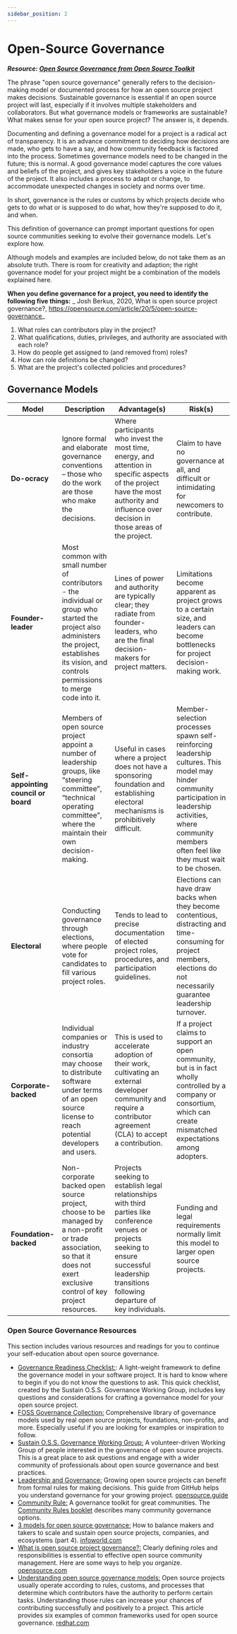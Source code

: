 ```yaml
---
sidebar_position: 2
---
```


# Open-Source Governance
_**Resource: [Open Source Governance from Open Source Toolkit](https://unicef.github.io/inventory/governance/governance/)**_

The phrase "open source governance" generally refers to the decision-making model or documented process for how an open source project makes decisions. Sustainable governance is essential if an open source project will last, especially if it involves multiple stakeholders and collaborators. But what governance models or frameworks are sustainable? What makes sense for your open source project? The answer is, it depends.

Documenting and defining a governance model for a project is a radical act of transparency. It is an advance commitment to deciding how decisions are made, who gets to have a say, and how community feedback is factored into the process. Sometimes governance models need to be changed in the future; this is normal. A good governance model captures the core values and beliefs of the project, and gives key stakeholders a voice in the future of the project. It also includes a process to adapt or change, to accommodate unexpected changes in society and norms over time.

In short, governance is the rules or customs by which projects decide who gets to do what or is supposed to do what, how they're supposed to do it, and when.

This definition of governance can prompt important questions for open source communities seeking to evolve their governance models. Let's explore how.

Although models and examples are included below, do not take them as an absolute truth. There is room for creativity and adaption; the right governance model for your project might be a combination of the models explained here.

**When you define governance for a project, you need to identify the following five things:**
_ Josh Berkus, 2020, What is open source project governance?, https://opensource.com/article/20/5/open-source-governance_
1. What roles can contributors play in the project?
2. What qualifications, duties, privileges, and authority are associated with each role?
3. How do people get assigned to (and removed from) roles?
4. How can role definitions be changed?
5. What are the project's collected policies and procedures?

## **Governance Models**

Model | Description | Advantage(s) | Risk(s)
------|-------------|--------------|---------
**Do-ocracy** | Ignore formal and elaborate governance conventions – those who do the work are those who make the decisions. | Where participants who invest the most time, energy, and attention in specific aspects of the project have the most authority and influence over decision in those areas of the project. | Claim to have no governance at all, and difficult or intimidating for newcomers to contribute.
**Founder-leader** | Most common with small number of contributors -  the individual or group who started the project also administers the project, establishes its vision, and controls permissions to merge code into it. | Lines of power and authority are typically clear; they radiate from founder-leaders, who are the final decision-makers for project matters. | Limitations become apparent as project grows to a certain size, and leaders can become bottlenecks for project decision-making work.
**Self-appointing council or board** | Members of open source project appoint a number of leadership groups, like “steering committee”, “technical operating committee”, where the maintain their own decision-making. | Useful in cases where a project does not have a sponsoring foundation and establishing electoral mechanisms is prohibitively difficult. | Member-selection processes spawn self-reinforcing leadership cultures.  This model may hinder community participation in leadership activities, where community members often feel like they must wait to be chosen.
**Electoral** | Conducting governance through elections, where people vote for candidates to fill various project roles. | Tends to lead to precise documentation of elected project roles, procedures, and participation guidelines. | Elections can have draw backs when they become contentious, distracting and time-consuming for project members, elections do not necessarily guarantee leadership turnover.
**Corporate-backed** | Individual companies or industry consortia may choose to distribute software under terms of an open source license to reach potential developers and users. | This is used to accelerate adoption of their work, cultivating an external developer community and require a contributor agreement (CLA) to accept a contribution. | If a project claims to support an open community, but is in fact wholly controlled by a company or consortium, which can create mismatched expectations among adopters.
**Foundation-backed** | Non-corporate backed open source project, choose to be managed by a non-profit or trade association, so that it does not exert exclusive control of key project resources. |Projects seeking to establish legal relationships with third parties like conference venues or projects seeking to ensure successful leadership transitions following departure of key individuals. | Funding and legal requirements normally limit this model to larger open source projects.

### Open Source Governance Resources
This section includes various resources and readings for you to continue your self-education about open source governance.

* [Governance Readiness Checklist:](https://sustainers.github.io/governance-readiness/): A light-weight framework to define the governance model in your software project. It is hard to know where to begin if you do not know the questions to ask. This quick checklist, created by the Sustain O.S.S. Governance Working Group, includes key questions and considerations for crafting a governance model for your open source project.
* [FOSS Governance Collection:](https://fossgovernance.org/getting-started) Comprehensive library of governance models used by real open source projects, foundations, non-profits, and more. Especially useful if you are looking for examples or inspiration to follow.
* [Sustain O.S.S. Governance Working Group:](https://discourse.sustainoss.org/t/governance-readiness-working-group/298?u=jwf) A volunteer-driven Working Group of people interested in the governance of open source projects. This is a great place to ask questions and engage with a wider community of professionals about open source governance and best practices.
* [Leadership and Governance:](https://opensource.guide/leadership-and-governance/) Growing open source projects can benefit from formal rules for making decisions. This guide from GitHub helps you understand governance for your growing project. [opensource.guide](https://opensource.guide/)
* [Community Rule:](https://communityrule.info/) A governance toolkit for great communities. The [Community Rules booklet](https://communityrule.info/assets/book/gov-booklet-MASTER.pdf) describes many community governance options.
* [3 models for open source governance:](https://www.infoworld.com/article/3451796/3-models-for-open-source-governance.html) How to balance makers and takers to scale and sustain open source projects, companies, and ecosystems (part 4). [infoworld.com](https://infoworld.com)
* [What is open source project governance?:](https://opensource.com/article/20/5/open-source-governance) Clearly defining roles and responsibilities is essential to effective open source community management. Here are some ways to help you organize. [opensource.com](https://opensource.com)
* [Understanding open source governance models:](https://www.redhat.com/en/blog/understanding-open-source-governance-models) Open source projects usually operate according to rules, customs, and processes that determine which contributors have the authority to perform certain tasks. Understanding those rules can increase your chances of contributing successfully and positively to a project. This article provides six examples of common frameworks used for open source governance. [redhat.com](https://redhat.com)

